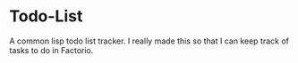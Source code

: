 # Todo-List
 A common lisp todo list tracker.
 I really made this so that I can keep track of tasks to do in Factorio.
